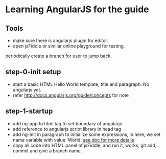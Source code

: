 # Learning AngularJS for the guide

## Tools
- make sure there is angularjs plugin for editor.
- open jsFiddle or similar online playground for testing.

periodically create a branch for user to jump back. 
## step-0-init setup
  - start a basic HTML Hello World template, title and paragraph. No angularjs yet.
  - refer http://docs.angularjs.org/guide/concepts for note

## step-1-startup
  - add ng-app to html tag to set boundary of angularjs
  - add reference to angularjs script library in head tag
  - add ng-init in paragraph to initialize some expressions, in here, we set name variable with value 'World' [see doc for more details](http://docs.angularjs.org/api/ng.directive:ngInit)
  - copy all code into HTML panel of jsFiddle, and run it, works, git add, commit and give a branch name.

